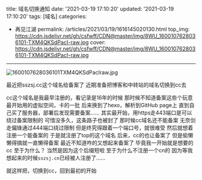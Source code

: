 title: 域名切换通知
date: '2021-03-19 17:10:20'
updated: '2021-03-19 17:10:20'
tags: [域名]
categories: 
- 再见江湖
permalink: /articles/2021/03/19/1616145020130.html
top_img: https://cdn.jsdelivr.net/gh/csfwff/CDN@master/img/8WU_1600107628036101-TXM4QKSdPacI-raw.jpg
cover: https://cdn.jsdelivr.net/gh/csfwff/CDN@master/img/8WU_1600107628036101-TXM4QKSdPacI-raw.jpg
---
![1600107628036101TXM4QKSdPacIraw.jpg](https://cdn.jsdelivr.net/gh/csfwff/CDN@master/img/8WU_1600107628036101-TXM4QKSdPacI-raw.jpg)

最近把sszsj.cc这个域名给备案了
近期准备把博客和中转站的域名切换到cc去

cc这个域名是我最早注册的，看记录是16年的时候
那时候不知道备案这些个玩意
最开始用的虚拟空间，卡的一批
后来换到了hexo，解析到GitHub page上
直到自己买了服务器，部署后发现需要备案……
其实最开始，用https走443端口是可以绕过备案限制的
可惜没多久，这条路子也被封了
那时候cc域名还不能备案
无奈剑走偏锋通过444端口绕过限制
但是终究得跟着一个端口号，就很难受
然后就想着注册一个能备案的
于是就注册了top的这个域名
后来，cc的也让备案了
但是偷懒懒得搞就一直懒得备案
最近不知道咋的又想起来备案了
毕竟我一开始就是想要的cc
至于为什么？
当然是因为这个后缀短啦
至于为什么不注册一个cn的
因为等我想起来的时候`sszsj.cn`已经被人注册了……

就这样把，切换到cc，回到最初的开始

